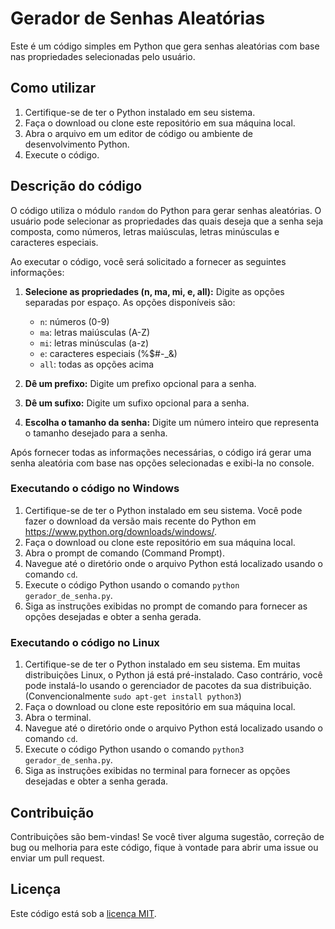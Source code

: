 # Gerador de Senhas Aleatórias

Este é um código simples em Python que gera senhas aleatórias com base nas propriedades selecionadas pelo usuário.

## Como utilizar

1. Certifique-se de ter o Python instalado em seu sistema.
2. Faça o download ou clone este repositório em sua máquina local.
3. Abra o arquivo em um editor de código ou ambiente de desenvolvimento Python.
4. Execute o código.

## Descrição do código

O código utiliza o módulo `random` do Python para gerar senhas aleatórias. O usuário pode selecionar as propriedades das quais deseja que a senha seja composta, como números, letras maiúsculas, letras minúsculas e caracteres especiais.

Ao executar o código, você será solicitado a fornecer as seguintes informações:

1. **Selecione as propriedades (n, ma, mi, e, all):** Digite as opções separadas por espaço. As opções disponíveis são:
   - `n`: números (0-9)
   - `ma`: letras maiúsculas (A-Z)
   - `mi`: letras minúsculas (a-z)
   - `e`: caracteres especiais (%$#-_&)
   - `all`: todas as opções acima

2. **Dê um prefixo:** Digite um prefixo opcional para a senha.
3. **Dê um sufixo:** Digite um sufixo opcional para a senha.
4. **Escolha o tamanho da senha:** Digite um número inteiro que representa o tamanho desejado para a senha.

Após fornecer todas as informações necessárias, o código irá gerar uma senha aleatória com base nas opções selecionadas e exibi-la no console.


### Executando o código no Windows

1. Certifique-se de ter o Python instalado em seu sistema. Você pode fazer o download da versão mais recente do Python em https://www.python.org/downloads/windows/.
2. Faça o download ou clone este repositório em sua máquina local.
3. Abra o prompt de comando (Command Prompt).
4. Navegue até o diretório onde o arquivo Python está localizado usando o comando `cd`.
5. Execute o código Python usando o comando `python gerador_de_senha.py`.
6. Siga as instruções exibidas no prompt de comando para fornecer as opções desejadas e obter a senha gerada.

### Executando o código no Linux

1. Certifique-se de ter o Python instalado em seu sistema. Em muitas distribuições Linux, o Python já está pré-instalado. Caso contrário, você pode instalá-lo usando o gerenciador de pacotes da sua distribuição. (Convencionalmente `sudo apt-get install python3`)
2. Faça o download ou clone este repositório em sua máquina local.
3. Abra o terminal.
4. Navegue até o diretório onde o arquivo Python está localizado usando o comando `cd`.
5. Execute o código Python usando o comando `python3 gerador_de_senha.py`.
6. Siga as instruções exibidas no terminal para fornecer as opções desejadas e obter a senha gerada.

## Contribuição

Contribuições são bem-vindas! Se você tiver alguma sugestão, correção de bug ou melhoria para este código, fique à vontade para abrir uma issue ou enviar um pull request.

## Licença

Este código está sob a [licença MIT](LICENSE).
